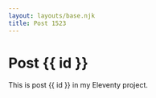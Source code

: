 ```yaml
---
layout: layouts/base.njk
title: Post 1523
---
```


# Post {{ id }}

This is post {{ id }} in my Eleventy project.
